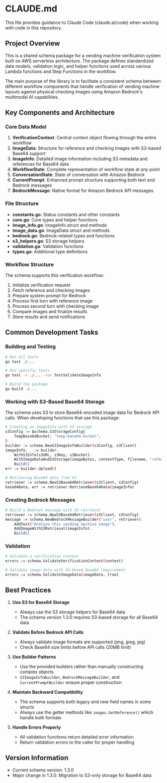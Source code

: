 # CLAUDE.md

This file provides guidance to Claude Code (claude.ai/code) when working with code in this repository.

## Project Overview

This is a shared schema package for a vending machine verification system built on AWS serverless architecture. The package defines standardized data models, validation logic, and helper functions used across various Lambda functions and Step Functions in the workflow.

The main purpose of the library is to facilitate a consistent schema between different workflow components that handle verification of vending machine layouts against physical checking images using Amazon Bedrock's multimodal AI capabilities.

## Key Components and Architecture

### Core Data Model

1. **VerificationContext**: Central context object flowing through the entire workflow
2. **ImageData**: Structure for reference and checking images with S3-based Base64 support
3. **ImageInfo**: Detailed image information including S3 metadata and references for Base64 data
4. **WorkflowState**: Complete representation of workflow state at any point
5. **ConversationState**: State of conversation with Amazon Bedrock
6. **CurrentPrompt**: Enhanced prompt structure supporting both text and Bedrock messages
7. **BedrockMessage**: Native format for Amazon Bedrock API messages

### File Structure

- **constants.go**: Status constants and other constants
- **core.go**: Core types and helper functions
- **image_info.go**: ImageInfo struct and methods
- **image_data.go**: ImageData struct and methods
- **bedrock.go**: Bedrock-related types and functions
- **s3_helpers.go**: S3 storage helpers
- **validation.go**: Validation functions
- **types.go**: Additional type definitions

### Workflow Structure

The schema supports this verification workflow:

1. Initialize verification request
2. Fetch reference and checking images
3. Prepare system prompt for Bedrock
4. Process first turn with reference image
5. Process second turn with checking image
6. Compare images and finalize results
7. Store results and send notifications

## Common Development Tasks

### Building and Testing

```bash
# Run all tests
go test ./...

# Run specific tests
go test -v ./... -run TestValidateImageInfo

# Build the package
go build ./...
```

### Working with S3-Based Base64 Storage

The schema uses S3 to store Base64-encoded image data for Bedrock API calls. When developing functions that use this package:

```bash
# Creating an ImageInfo with S3 storage
s3Config := &schema.S3StorageConfig{
    TempBase64Bucket: "temp-base64-bucket",
}
builder := schema.NewS3ImageInfoBuilder(s3Config, s3Client)
imageInfo, _ := builder.
    WithS3Info(s3URL, s3Key, s3Bucket).
    WithImageDataAndS3Storage(imageBytes, contentType, filename, "reference").
    Build()
err := builder.Upload()

# Retrieving Base64 data from S3
retriever := schema.NewS3Base64Retriever(s3Client, s3Config)
base64Data, err := retriever.RetrieveBase64Data(imageInfo)
```

### Creating Bedrock Messages

```bash
# Build a Bedrock message with S3 retrieval
retriever := schema.NewS3Base64Retriever(s3Client, s3Config)
message := schema.NewBedrockMessageBuilder("user", retriever).
    AddText("Analyze this vending machine image").
    AddImageWithS3Retrieval(imageInfo).
    Build()
```

### Validation

```bash
# Validate a verification context
errors := schema.ValidateVerificationContext(context)

# Validate image data with S3-based Base64 requirement
errors := schema.ValidateImageData(imageData, true)
```

## Best Practices

1. **Use S3 for Base64 Storage**
   - Always use the S3 storage helpers for Base64 data
   - The schema version 1.3.0 requires S3-based storage for all Base64 data

2. **Validate Before Bedrock API Calls**
   - Always validate image formats are supported (png, jpeg, jpg)
   - Check Base64 size limits before API calls (20MB limit)

3. **Use Builder Patterns**
   - Use the provided builders rather than manually constructing complex objects
   - `S3ImageInfoBuilder`, `BedrockMessageBuilder`, and `CurrentPromptBuilder` ensure proper construction

4. **Maintain Backward Compatibility**
   - The schema supports both legacy and new field names in some structs
   - Always use the getter methods like `images.GetReference()` which handle both formats

5. **Handle Errors Properly**
   - All validation functions return detailed error information
   - Return validation errors to the caller for proper handling

## Version Information

- Current schema version: 1.3.0
- Major change in 1.3.0: Migration to S3-only storage for Base64 data